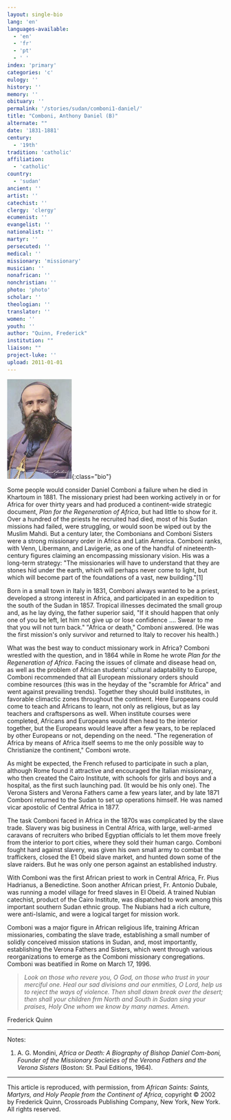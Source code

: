 ```yaml
---
layout: single-bio
lang: 'en'
languages-available:
  - 'en'
  - 'fr'
  - 'pt'
  - ' '
index: 'primary'
categories: 'c'
eulogy: ''
history: ''
memory: ''
obituary: ''
permalink: '/stories/sudan/comboni1-daniel/'
title: "Comboni, Anthony Daniel (B)"
alternate: ""
date: '1831-1881'
century:
  - '19th'
tradition: 'catholic'
affiliation:
  - 'catholic'
country:
  - 'sudan'
ancient: ''
artist: ''
catechist: ''
clergy: 'clergy'
ecumenist: ''
evangelist: ''
nationalist: ''
martyr: ''
persecuted: ''
medical: ''
missionary: 'missionary'
musician: ''
nonafrican: ''
nonchristian: ''
photo: 'photo'
scholar: ''
theologian: ''
translator: ''
women: ''
youth: ''
author: "Quinn, Frederick"
institution: ""
liaison: ""
project-luke: ''
upload: 2011-01-01
---
```


![Daniel Comboni](/images/bio-pics/sudan/comboni1-daniel/Daniele_Comboni.jpg){:class="bio"}

Some people would consider Daniel Comboni a failure when he died in Khartoum in 1881. The missionary priest had been working actively in or for Africa for over thirty years and had produced a continent-wide strategic document, *Plan for the Regeneration of Africa*, but had little to show for it. Over a hundred of the priests he recruited had died, most of his Sudan missions had failed, were struggling, or would soon be wiped out by the Muslim Mahdi. But a century later, the Combonians and Comboni Sisters were a strong missionary order in Africa and Latin America. Comboni ranks, with Venn, Libermann, and Lavigerie, as one of the handful of nineteenth-century figures claiming an encompassing missionary vision. His was a long-term strategy: "The missionaries will have to understand that they are stones hid under the earth, which will perhaps never come to light, but which will become part of the foundations of a vast, new building."[1]

Born in a small town in Italy in 1831, Comboni always wanted to be a priest, developed a strong interest in Africa, and participated in an expedition to the south of the Sudan in 1857. Tropical illnesses decimated the small group and, as he lay dying, the father superior said, "If it should happen that only one of you be left, let him not give up or lose confidence .... Swear to me that you will not turn back." "Africa or death," Comboni answered. (He was the first mission's only survivor and returned to Italy to recover his health.)

What was the best way to conduct missionary work in Africa? Comboni wrestled with the question, and in 1864 while in Rome he wrote *Plan for the Regeneration of Africa*. Facing the issues of climate and disease head on, as well as the problem of African students' cultural adaptability to Europe, Comboni recommended that all European missionary orders should combine resources (this was in the heyday of the "scramble for Africa" and went against prevailing trends). Together they should build institutes, in favorable climactic zones throughout the continent. Here Europeans could come to teach and Africans to learn, not only as religious, but as lay teachers and craftspersons as well. When institute courses were completed, Africans and Europeans would then head to the interior together, but the Europeans would leave after a few years, to be replaced by other Europeans or not, depending on the need. "The regeneration of Africa by means of Africa itself seems to me the only possible way to Christianize the continent," Comboni wrote.

As might be expected, the French refused to participate in such a plan, although Rome found it attractive and encouraged the Italian missionary, who then created the Cairo Institute, with schools for girls and boys and a hospital, as the first such launching pad. (It would be his only one). The Verona Sisters and Verona Fathers came a few years later, and by late 1871 Comboni returned to the Sudan to set up operations himself. He was named vicar apostolic of Central Africa in 1877.

The task Comboni faced in Africa in the 1870s was complicated by the slave trade. Slavery was big business in Central Africa, with large, well-armed caravans of recruiters who bribed Egyptian officials to let them move freely from the interior to port cities, where they sold their human cargo. Comboni fought hard against slavery, was given his own small army to combat the traffickers, closed the E1 0beid slave market, and hunted down some of the slave raiders. But he was only one person against an established industry.

With Comboni was the first African priest to work in Central Africa, Fr. Pius Hadrianus, a Benedictine. Soon another African priest, Fr. Antonio Dubale, was running a model village for freed slaves in El Obeid. A trained Nubian catechist, product of the Cairo Institute, was dispatched to work among this important southern Sudan ethnic group. The Nubians had a rich culture, were anti-Islamic, and were a logical target for mission work.

Comboni was a major figure in African religious life, training African missionaries, combating the slave trade, establishing a small number of solidly conceived mission stations in Sudan, and, most importantly, establishing the Verona Fathers and Sisters, which went through various reorganizations to emerge as the Comboni missionary congregations. Comboni was beatified in Rome on March 17, 1996.

>
> *Look on those who revere you, O God, on those who trust in your merciful one. Heal our sad divisions and our enmities, O Lord, help us to reject the ways of violence. Then shall dawn break over the desert; then shall your children frm North and South in Sudan sing your praises, Holy One whom we know by many names. Amen.*
>

Frederick Quinn

---

Notes:

1. A. G. Mondini, *Africa or Death: A Biography of Bishop Daniel Com-boni, Founder of the Missionary Societies of the Verona Fathers and the Verona Sisters* (Boston: St. Paul Editions, 1964).

---

This article is reproduced, with permission, from *African Saints: Saints, Martyrs, and Holy People from the Continent of Africa*, copyright &copy; 2002 by Frederick Quinn, Crossroads Publishing Company, New York, New York.  All rights reserved.
